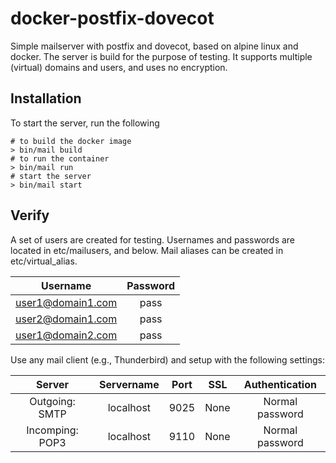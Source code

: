 # docker-postfix-dovecot

Simple mailserver with postfix and dovecot, based on alpine linux and docker. The server is build for the purpose of testing. It supports multiple (virtual) domains and users, and uses no encryption.

## Installation

To start the server, run the following

    # to build the docker image
    > bin/mail build
    # to run the container
    > bin/mail run
    # start the server
    > bin/mail start


## Verify
A set of users are created for testing. Usernames and passwords are located in etc/mailusers, and below. Mail aliases can be created in etc/virtual_alias.

|  Username           |  Password  |
|  :-------------:    |  :----:    |
|  user1@domain1.com  |  pass      |
|  user2@domain1.com  |  pass      |
|  user1@domain2.com  |  pass      |

Use any mail client (e.g., Thunderbird) and setup with the following settings:

|  Server           |  Servername  |  Port     |  SSL     |  Authentication   |
|  :-------------:  |  :----:      |  :-----:  |  :-----: |  :-----:          |
|  Outgoing: SMTP   |  localhost   |  9025     |  None    |  Normal password  |
|  Incomping: POP3  |  localhost   |  9110     |  None    |  Normal password  |



